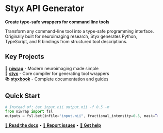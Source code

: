 # Styx API Generator

**Create type-safe wrappers for command line tools**

Transform any command-line tool into a type-safe programming interface. Originally built for neuroimaging research, Styx generates Python, TypeScript, and R bindings from structured tool descriptions.

## Key Projects

🧠 **[niwrap](https://github.com/styx-api/niwrap)** - Modern neuroimaging made simple  
🔧 **[styx](https://github.com/styx-api/styx)** - Core compiler for generating tool wrappers  
📚 **[styxbook](https://github.com/styx-api/styxbook)** - Complete documentation and guides  

## Quick Start

```python
# Instead of: bet input.nii output.nii -f 0.5 -m
from niwrap import fsl
outputs = fsl.bet(infile="input.nii", fractional_intensity=0.5, mask=True)
```

**[📖 Read the docs](https://styx-api.github.io/styxbook/)** • **[🐛 Report issues](https://github.com/styx-api/niwrap/issues)** • **[💬 Get help](https://github.com/styx-api/niwrap/discussions)**
